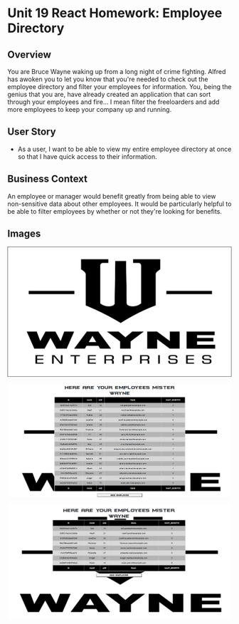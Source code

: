 # Unit 19 React Homework: Employee Directory

## Overview

You are Bruce Wayne waking up from a long night of crime fighting. Alfred has awoken you to let you know that you're needed to check out the employee directory and filter your employees for information. You, being the genius that you are, have already created an application that can sort through your employees and fire... I mean filter the freeloarders and add more employees to keep your company up and running.

## User Story

* As a user, I want to be able to view my entire employee directory at once so that I have quick access to their information.

## Business Context

An employee or manager would benefit greatly from being able to view non-sensitive data about other employees. It would be particularly helpful to be able to filter employees by whether or not they're looking for benefits.

## Images

![Wayne Enterprises](./public/Wayne-enterprises-logo-large.png)

![Wayne Enterprises Employees Sorted](wayneEmployees.png)

![Wayne Enterprises Employees Filtered](wayneEmployeesfiltered.png)

